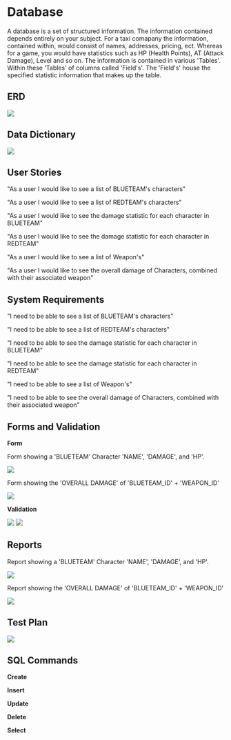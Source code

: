 # Database
A database is a set of structured information. The information contained depends entirely on your subject. For a taxi comapany the information, contained within, would consist of names, addresses, pricing, ect. Whereas for a game, you would have statistics such as HP (Health Points), AT (Attack Damage), Level and so on. The information is contained in various 'Tables'. Within these 'Tables' of columns called 'Field's'. The 'Field's' house the specified statistic information that makes up the table.    


## ERD


![](https://i.imgur.com/5vEVdFi.png)


## Data Dictionary


![](https://i.imgur.com/7kqx1X9.png)


## User Stories


"As a user I would like to see a list of BLUETEAM's characters"


"As a user I would like to see a list of REDTEAM's characters"


"As a user I would like to see the damage statistic for each character in BLUETEAM"


"As a user I would like to see the damage statistic for each character in REDTEAM"


"As a user I would like to see a list of Weapon's"


"As a user I would like to see the overall damage of Characters, combined with their associated weapon"


## System Requirements


"I need to be able to see a list of BLUETEAM's characters"


"I need to be able to see a list of REDTEAM's characters"


"I need to be able to see the damage statistic for each character in BLUETEAM"


"I need to be able to see the damage statistic for each character in REDTEAM"


"I need to be able to see a list of Weapon's"


"I need to be able to see the overall damage of Characters, combined with their associated weapon"



## Forms and Validation


**Form**

Form showing a 'BLUETEAM' Character 'NAME', 'DAMAGE', and 'HP'.


![](https://i.imgur.com/oDx8F0f.png)


Form showing the 'OVERALL DAMAGE' of 'BLUETEAM_ID' + 'WEAPON_ID' 


![](https://i.imgur.com/2zYLgBf.png)


**Validation** 


![](https://i.imgur.com/Zs2PO62.png)
![](https://i.imgur.com/azOmQ8s.png)


## Reports

Report showing a 'BLUETEAM' Character 'NAME', 'DAMAGE', and 'HP'.


![](https://i.imgur.com/Eqcv2Dd.png)


Report showing the 'OVERALL DAMAGE' of 'BLUETEAM_ID' + 'WEAPON_ID'


![](https://i.imgur.com/UjIEg8B.png)



## Test Plan


![](https://i.imgur.com/kiTTOht.png)


## SQL Commands

**Create**


**Insert**


**Update**


**Delete**


**Select**
